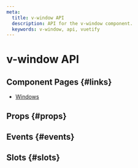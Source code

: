 ```yaml
---
meta:
  title: v-window API
  description: API for the v-window component.
  keywords: v-window, api, vuetify
---
```


# v-window API

<entry-ad />

## Component Pages {#links}

- [Windows](components/windows)

## Props {#props}

<api-section name="v-window" section="props" />

## Events {#events}

<api-section name="v-window" section="events" />

## Slots {#slots}

<api-section name="v-window" section="slots" />

<backmatter />
